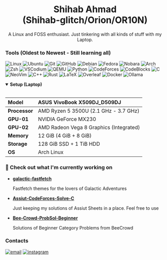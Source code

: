 <div align="center">
  
  <h1> Shihab Ahmad <br/> (Shihab-glitch/Orion/OR10N)</h1>
  
  A Linux and FOSS enthusiast. Just tinkering with all kinds of stuff with my Laptop.

</div>

### Tools (Oldest to Newest - Still learning all)

![Linux](https://img.shields.io/badge/-Linux-black?style=flat&logo=linux)
![Ubuntu](https://img.shields.io/badge/-Ubuntu-black?style=flat&logo=ubuntu)
![Git](https://img.shields.io/badge/-Git-black?style=flat&logo=git)
![GitHub](https://img.shields.io/badge/-GitHub-black?style=flat&logo=github)
![Debian](https://img.shields.io/badge/-Debian-black?style=flat&logo=debian)
![Fedora](https://img.shields.io/badge/-Fedora-black?style=flat&logo=fedora)
![Nobara](https://img.shields.io/badge/-Nobara-black?style=flat&logo=nobaralinux)
![Arch](https://img.shields.io/badge/-Arch-black?style=flat&logo=arch-linux)
![Zsh](https://img.shields.io/badge/-Zsh-black?style=flat&logo=zsh)
![VSCodium](https://img.shields.io/badge/-VSCodium-black?style=flat&logo=vscodium)
![QEMU](https://img.shields.io/badge/-QEMU-black?style=flat&logo=qemu)
![Python](https://img.shields.io/badge/-Python-black?style=flat&logo=python)
![CodeForces](https://img.shields.io/badge/-CodeForces-black?style=flat&logo=codeforces)
![CodeBlocks](https://img.shields.io/badge/-Code::Blocks-black?style=flat&logo=codeblocks)
![C](https://img.shields.io/badge/-C-black?style=flat&logo=c)
![NeoVim](https://img.shields.io/badge/-NeoVim-black?style=flat&logo=neovim)
![C++](https://img.shields.io/badge/-C++-black?style=flat&logo=cplusplus)
![Rust](https://img.shields.io/badge/-Rust-black?style=flat&logo=rust)
![LaTeX](https://img.shields.io/badge/-LaTeX-black?style=flat&logo=latex)
![Overleaf](https://img.shields.io/badge/-Overleaf-black?style=flat&logo=overleaf)
![Docker](https://img.shields.io/badge/-Docker-black?style=flat&logo=docker)
![Ollama](https://img.shields.io/badge/-Ollama-black?style=flat&logo=ollama)

<details open><summary><b>Setup (Laptop)</b></summary>
<br/>
  
|**Model**| ASUS VivoBook X509DJ_D509DJ |
|:-|:-|
|**Processor**| AMD Ryzen 5 3500U (2.1 GHz - 3.7 GHz) |
|**GPU-01**| NVIDIA GeForce MX230 |
|**GPU-02**| AMD Radeon Vega 8 Graphics (Integrated) |
|**Memory**| 12 GiB (4 GiB + 8 GiB) |
|**Storage**| 128 GiB SSD + 1 TiB HDD |
|**OS**| Arch Linux |

</details>

### 👷 Check out what I'm currently working on

- [**galactic-fastfetch**](https://github.com/Shihab-glitch/galactic-fastfetch)

  Fastfetch themes for the lovers of Galactic Adventures

- [**Assiut-CodeForces-Solve-C**](https://github.com/Shihab-glitch/Assiut-CodeForces-Solve-C)

  Just keeping my solutions of Assiut Sheets in a place. Feel free to use

- [**Bee-Crowd-ProbSol-Beginner**](https://github.com/Shihab-glitch/Bee-Crowd-ProbSol-Beginner)

  Solutions of Beginner Category Problems from BeeCrowd

### Contacts

[![email](https://img.shields.io/badge/-Shihab_Rafi-black?style=flat&logo=facebook)](https://www.facebook.com/shihaborion13/)
[![instagram](https://img.shields.io/badge/-@shihabahmadrafi__13-black?style=flat&logo=instagram)](https://www.instagram.com/shihabahmadrafi_13)
